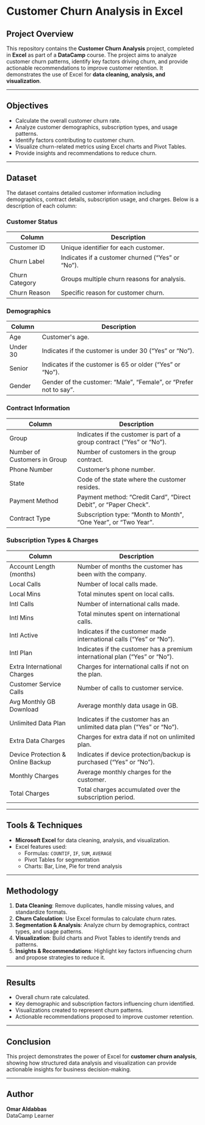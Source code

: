 # Customer Churn Analysis in Excel

## Project Overview
This repository contains the **Customer Churn Analysis** project, completed in **Excel** as part of a **DataCamp** course. The project aims to analyze customer churn patterns, identify key factors driving churn, and provide actionable recommendations to improve customer retention. It demonstrates the use of Excel for **data cleaning, analysis, and visualization**.

---

## Objectives
- Calculate the overall customer churn rate.
- Analyze customer demographics, subscription types, and usage patterns.
- Identify factors contributing to customer churn.
- Visualize churn-related metrics using Excel charts and Pivot Tables.
- Provide insights and recommendations to reduce churn.

---

## Dataset
The dataset contains detailed customer information including demographics, contract details, subscription usage, and charges. Below is a description of each column:

### Customer Status
| Column | Description |
|--------|-------------|
| Customer ID | Unique identifier for each customer. |
| Churn Label | Indicates if a customer churned (“Yes” or “No”). |
| Churn Category | Groups multiple churn reasons for analysis. |
| Churn Reason | Specific reason for customer churn. |

### Demographics
| Column | Description |
|--------|-------------|
| Age | Customer's age. |
| Under 30 | Indicates if the customer is under 30 (“Yes” or “No”). |
| Senior | Indicates if the customer is 65 or older (“Yes” or “No”). |
| Gender | Gender of the customer: “Male”, “Female”, or “Prefer not to say”. |

### Contract Information
| Column | Description |
|--------|-------------|
| Group | Indicates if the customer is part of a group contract (“Yes” or “No”). |
| Number of Customers in Group | Number of customers in the group contract. |
| Phone Number | Customer’s phone number. |
| State | Code of the state where the customer resides. |
| Payment Method | Payment method: “Credit Card”, “Direct Debit”, or “Paper Check”. |
| Contract Type | Subscription type: “Month to Month”, “One Year”, or “Two Year”. |

### Subscription Types & Charges
| Column | Description |
|--------|-------------|
| Account Length (months) | Number of months the customer has been with the company. |
| Local Calls | Number of local calls made. |
| Local Mins | Total minutes spent on local calls. |
| Intl Calls | Number of international calls made. |
| Intl Mins | Total minutes spent on international calls. |
| Intl Active | Indicates if the customer made international calls (“Yes” or “No”). |
| Intl Plan | Indicates if the customer has a premium international plan (“Yes” or “No”). |
| Extra International Charges | Charges for international calls if not on the plan. |
| Customer Service Calls | Number of calls to customer service. |
| Avg Monthly GB Download | Average monthly data usage in GB. |
| Unlimited Data Plan | Indicates if the customer has an unlimited data plan (“Yes” or “No”). |
| Extra Data Charges | Charges for extra data if not on unlimited plan. |
| Device Protection & Online Backup | Indicates if device protection/backup is purchased (“Yes” or “No”). |
| Monthly Charges | Average monthly charges for the customer. |
| Total Charges | Total charges accumulated over the subscription period. |

---

## Tools & Techniques
- **Microsoft Excel** for data cleaning, analysis, and visualization.
- Excel features used:
  - Formulas: `COUNTIF`, `IF`, `SUM`, `AVERAGE`
  - Pivot Tables for segmentation
  - Charts: Bar, Line, Pie for trend analysis

---

## Methodology
1. **Data Cleaning**: Remove duplicates, handle missing values, and standardize formats.
2. **Churn Calculation**: Use Excel formulas to calculate churn rates.
3. **Segmentation & Analysis**: Analyze churn by demographics, contract types, and usage patterns.
4. **Visualization**: Build charts and Pivot Tables to identify trends and patterns.
5. **Insights & Recommendations**: Highlight key factors influencing churn and propose strategies to reduce it.

---

## Results
- Overall churn rate calculated.
- Key demographic and subscription factors influencing churn identified.
- Visualizations created to represent churn patterns.
- Actionable recommendations proposed to improve customer retention.

---

## Conclusion
This project demonstrates the power of Excel for **customer churn analysis**, showing how structured data analysis and visualization can provide actionable insights for business decision-making.

---

## Author
**Omar Aldabbas**  
DataCamp Learner
